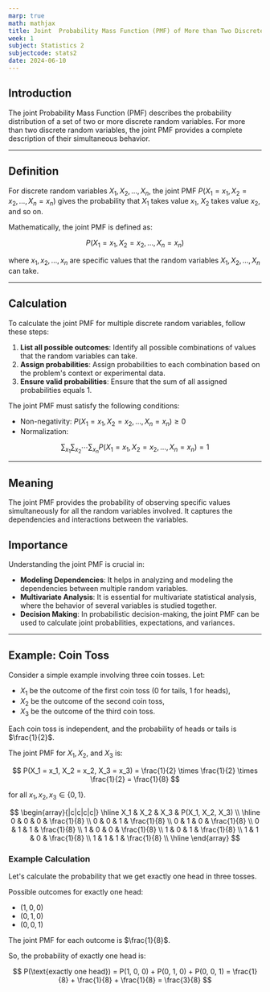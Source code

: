 ```yaml
---
marp: true
math: mathjax
title: Joint  Probability Mass Function (PMF) of More than Two Discrete Random Variables
week: 1
subject: Statistics 2
subjectcode: stats2
date: 2024-06-10
---
```

## Introduction

The joint Probability Mass Function (PMF) describes the probability distribution of a set of two or more discrete random variables. For more than two discrete random variables, the joint PMF provides a complete description of their simultaneous behavior.

---
## Definition

For discrete random variables $X_1, X_2, \ldots, X_n$, the joint PMF $P(X_1 = x_1, X_2 = x_2, \ldots, X_n = x_n)$ gives the probability that $X_1$ takes value $x_1$, $X_2$ takes value $x_2$, and so on.

Mathematically, the joint PMF is defined as:

$$
P(X_1 = x_1, X_2 = x_2, \ldots, X_n = x_n)
$$

where $x_1, x_2, \ldots, x_n$ are specific values that the random variables $X_1, X_2, \ldots, X_n$ can take.

---
## Calculation

To calculate the joint PMF for multiple discrete random variables, follow these steps:

1. **List all possible outcomes**: Identify all possible combinations of values that the random variables can take.
2. **Assign probabilities**: Assign probabilities to each combination based on the problem's context or experimental data.
3. **Ensure valid probabilities**: Ensure that the sum of all assigned probabilities equals 1.

The joint PMF must satisfy the following conditions:
- Non-negativity: $P(X_1 = x_1, X_2 = x_2, \ldots, X_n = x_n) \geq 0$
- Normalization: 

$$
\sum_{x_1} \sum_{x_2} \cdots \sum_{x_n} P(X_1 = x_1, X_2 = x_2, \ldots, X_n = x_n) = 1
$$

---
## Meaning

The joint PMF provides the probability of observing specific values simultaneously for all the random variables involved. It captures the dependencies and interactions between the variables.

## Importance

Understanding the joint PMF is crucial in:

- **Modeling Dependencies**: It helps in analyzing and modeling the dependencies between multiple random variables.
- **Multivariate Analysis**: It is essential for multivariate statistical analysis, where the behavior of several variables is studied together.
- **Decision Making**: In probabilistic decision-making, the joint PMF can be used to calculate joint probabilities, expectations, and variances.

---
## Example: Coin Toss

Consider a simple example involving three coin tosses. Let:

- $X_1$ be the outcome of the first coin toss (0 for tails, 1 for heads),
- $X_2$ be the outcome of the second coin toss,
- $X_3$ be the outcome of the third coin toss.

Each coin toss is independent, and the probability of heads or tails is $\frac{1}{2}$.

The joint PMF for $X_1, X_2,$ and $X_3$ is:

$$
P(X_1 = x_1, X_2 = x_2, X_3 = x_3) = \frac{1}{2} \times \frac{1}{2} \times \frac{1}{2} = \frac{1}{8}
$$

for all $x_1, x_2, x_3 \in \{0, 1\}$.

$$
\begin{array}{|c|c|c|c|}
\hline
X_1 & X_2 & X_3 & P(X_1, X_2, X_3) \\
\hline
0 & 0 & 0 & \frac{1}{8} \\
0 & 0 & 1 & \frac{1}{8} \\
0 & 1 & 0 & \frac{1}{8} \\
0 & 1 & 1 & \frac{1}{8} \\
1 & 0 & 0 & \frac{1}{8} \\
1 & 0 & 1 & \frac{1}{8} \\
1 & 1 & 0 & \frac{1}{8} \\
1 & 1 & 1 & \frac{1}{8} \\
\hline
\end{array}
$$
### Example Calculation

Let's calculate the probability that we get exactly one head in three tosses.

Possible outcomes for exactly one head:

- $(1, 0, 0)$
- $(0, 1, 0)$
- $(0, 0, 1)$

The joint PMF for each outcome is $\frac{1}{8}$.

So, the probability of exactly one head is:

$$
P(\text{exactly one head}) = P(1, 0, 0) + P(0, 1, 0) + P(0, 0, 1) = \frac{1}{8} + \frac{1}{8} + \frac{1}{8} = \frac{3}{8}
$$



